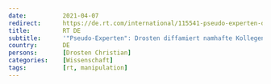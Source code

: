 ```yaml
---
date:          2021-04-07
redirect:      https://de.rt.com/international/115541-pseudo-experten-drosten-diffamiert-namhafte/
title:         RT DE
subtitle:      '"Pseudo-Experten": Drosten diffamiert namhafte Kollegen von Harvard, Oxford und Stanford'
country:       DE
persons:       [Drosten Christian]
categories:    [Wissenschaft]
tags:          [rt, manipulation]
---
```

